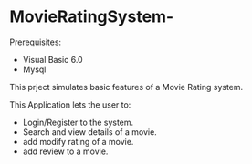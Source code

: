 # MovieRatingSystem-
Prerequisites:
 - Visual Basic 6.0
 - Mysql

This prject simulates basic features of a Movie Rating system.

This Application lets the user to:
  - Login/Register to the system.
  - Search and view details of a movie.
  - add modify rating of a movie.
  - add review to a movie.


